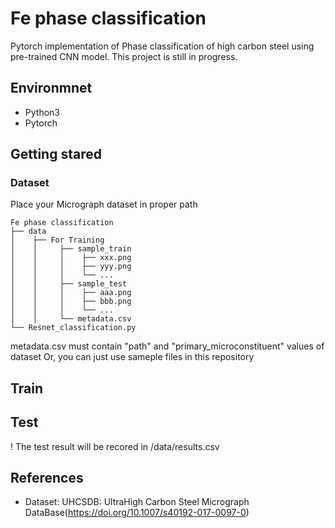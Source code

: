 # Fe phase classification

Pytorch implementation of Phase classification of high carbon steel using pre-trained CNN model.
This project is still in progress.

## Environmnet
- Python3
- Pytorch

## Getting stared
### Dataset
Place your Micrograph dataset in proper path

    Fe phase classification
    ├── data
    │    ├── For Training
    │    │     ├── sample_train
    │    │     │    ├── xxx.png
    │    │     │    ├── yyy.png
    │    │     │    └── ...
    │    │     ├── sample_test
    │    │     │    ├── aaa.png
    │    │     │    ├── bbb.png
    │    │     │    └── ...
    │    │     └── metadata.csv
    └── Resnet_classification.py

metadata.csv must contain "path" and "primary_microconstituent" values of dataset
Or, you can just use sameple files in this repository

## Train

## Test

! The test result will be recored in /data/results.csv

## References
- Dataset: UHCSDB: UltraHigh Carbon Steel Micrograph DataBase(https://doi.org/10.1007/s40192-017-0097-0)
